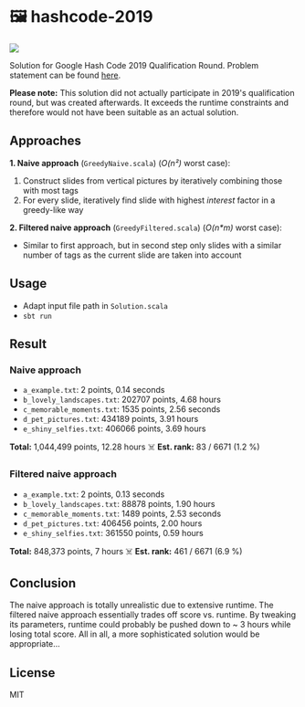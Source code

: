 # 🖼 hashcode-2019

![](https://anchr.io/i/9wLgJ.png)

Solution for Google Hash Code 2019 Qualification Round. Problem statement can be found [here](https://storage.googleapis.com/coding-competitions.appspot.com/HC/2019/hashcode2019_qualification_task.pdf).

**Please note:** This solution did not actually participate in 2019's qualification round, but was created afterwards. It exceeds the runtime constraints and therefore would not have been suitable as an actual solution.

## Approaches
**1. Naive approach** (`GreedyNaive.scala`) (_O(n²)_ worst case): 
  1. Construct slides from vertical pictures by iteratively combining those with most tags
  2. For every slide, iteratively find slide with highest _interest_ factor in a greedy-like way

**2. Filtered naive approach** (`GreedyFiltered.scala`) (_O(n*m)_ worst case):
  * Similar to first approach, but in second step only slides with a similar number of tags as the current slide are taken into account

## Usage
* Adapt input file path in `Solution.scala`
* `sbt run`

## Result
### Naive approach
* `a_example.txt`: 2 points, 0.14 seconds
* `b_lovely_landscapes.txt`: 202707 points, 4.68 hours
* `c_memorable_moments.txt`: 1535 points, 2.56 seconds
* `d_pet_pictures.txt`: 434189 points, 3.91 hours
* `e_shiny_selfies.txt`: 406066 points, 3.69 hours

**Total:** 1,044,499 points, 12.28 hours ☠️
**Est. rank:** 83 / 6671 (1.2 %)

### Filtered naive approach
* `a_example.txt`: 2 points, 0.13 seconds
* `b_lovely_landscapes.txt`: 88878 points, 1.90 hours
* `c_memorable_moments.txt`: 1489 points, 2.53 seconds
* `d_pet_pictures.txt`: 406456 points, 2.00 hours
* `e_shiny_selfies.txt`: 361550 points, 0.59 hours

**Total:** 848,373 points, 7 hours ☠️
**Est. rank:** 461 / 6671 (6.9 %)

## Conclusion
The naive approach is totally unrealistic due to extensive runtime. The filtered naive approach essentially trades off score vs. runtime. By tweaking its parameters, runtime could probably be pushed down to ~ 3 hours while losing total score. All in all, a more sophisticated solution would be appropriate...

## License
MIT

